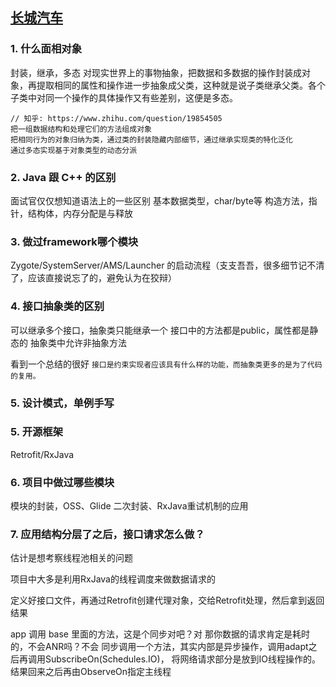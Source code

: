 [长城汽车](https://www.gwm.com.cn/)
--------

### 1. 什么面相对象
封装，继承，多态
对现实世界上的事物抽象，把数据和多数据的操作封装成对象，再提取相同的属性和操作进一步抽象成父类，这种就是说子类继承父类。各个子类中对同一个操作的具体操作又有些差别，这便是多态。

```
// 知乎: https://www.zhihu.com/question/19854505
把一组数据结构和处理它们的方法组成对象
把相同行为的对象归纳为类，通过类的封装隐藏内部细节，通过继承实现类的特化泛化
通过多态实现基于对象类型的动态分派
```

### 2. Java 跟 C++ 的区别
面试官仅仅想知道语法上的一些区别
基本数据类型，char/byte等
构造方法，指针，结构体，内存分配是与释放


### 3. 做过framework哪个模块

Zygote/SystemServer/AMS/Launcher 的启动流程（支支吾吾，很多细节记不清了，应该直接说忘了的，避免认为在狡辩）


### 4. 接口抽象类的区别
可以继承多个接口，抽象类只能继承一个
接口中的方法都是public，属性都是静态的
抽象类中允许非抽象方法

看到一个总结的很好 `接口是约束实现者应该具有什么样的功能，而抽象类更多的是为了代码的复用。`

### 5. 设计模式，单例手写


### 5. 开源框架

Retrofit/RxJava

### 6. 项目中做过哪些模块
模块的封装，OSS、Glide 二次封装、RxJava重试机制的应用

### 7. 应用结构分层了之后，接口请求怎么做？
估计是想考察线程池相关的问题

项目中大多是利用RxJava的线程调度来做数据请求的

定义好接口文件，再通过Retrofit创建代理对象，交给Retrofit处理，然后拿到返回结果

app 调用 base 里面的方法，这是个同步对吧？对
那你数据的请求肯定是耗时的，不会ANR吗？不会
同步调用一个方法，其实内部是异步操作，调用adapt之后再调用SubscribeOn(Schedules.IO)，
将网络请求部分是放到IO线程操作的。结果回来之后再由ObserveOn指定主线程

